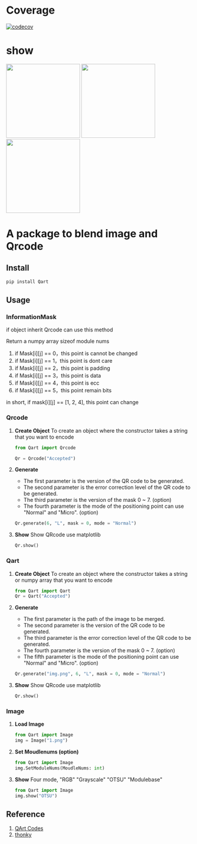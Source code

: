 # Coverage
[![codecov](https://codecov.io/gh/as6325400/Qart/branch/main/graph/badge.svg)](https://codecov.io/gh/as6325400/Qart)

# show
<p float="left">
  <img src="https://github.com/user-attachments/assets/75c42f5a-4a15-440e-a36f-2f4681643862" width="200" />
  <img src="https://github.com/user-attachments/assets/b84dd1a7-48ca-4595-ad4e-bf29f401f860" width="200" />
  <img src="https://github.com/user-attachments/assets/cd1013ec-dec4-468b-a88f-cd215ec2be85" width="200" />
</p>



# A package to blend image and Qrcode


## Install

```py
pip install Qart
```

## Usage

### InformationMask

if object inherit Qrcode can use this method

Return a numpy array sizeof module nums


1. if Mask[i][j] == 0，this point is cannot be changed
2. if Mask[i][j] == 1，this point is dont care
3. if Mask[i][j] == 2，this point is padding
4. if Mask[i][j] == 3，this point is data
5. if Mask[i][j] == 4，this point is ecc
6. if Mask[i][j] == 5，this point remain bits


in short, if mask[i][j] == [1, 2, 4], this point can change

### Qrcode

1. **Create Object**
    To create an object where the constructor takes a string that you want to encode

    ```py
    from Qart import Qrcode

    Qr = Qrcode("Accepted")
    ```

2. **Generate**
    - The first parameter is the version of the QR code to be generated.
    - The second parameter is the error correction level of the QR code to be generated.
    - The third parameter is the version of the mask 0 ~ 7. (option)
    - The fourth parameter is the mode of the positioning point can use "Normal" and "Micro". (option)

    ```py
    Qr.generate(6, "L", mask = 0, mode = "Normal")
    ```

3. **Show**
    Show QRcode use matplotlib

    ```py
    Qr.show()
    ```

### Qart 

1. **Create Object**
    To create an object where the constructor takes a string or numpy array that you want to encode

    ```py
    from Qart import Qart
    Qr = Qart("Accepted")
    ```

2. **Generate**
    - The first parameter is the path of the image to be merged.
    - The second parameter is the version of the QR code to be generated.
    - The third parameter is the error correction level of the QR code to be generated.
    - The fourth parameter is the version of the mask 0 ~ 7. (option)
    - The fifth parameter is the mode of the positioning point can use "Normal" and "Micro". (option)

    ```py
    Qr.generate("img.png", 6, "L", mask = 0, mode = "Normal")
    ```

3. **Show**
    Show QRcode use matplotlib

    ```py
    Qr.show()
    ```

### Image

1. **Load Image**
   ```py
   from Qart import Image
   img = Image("1.png")
   ```
3. **Set Moudlenums (option)**
   ```py
   from Qart import Image
   img.SetModuleNums(MoudleNums: int)
   ```
4. **Show**
   Four mode, "RGB" "Grayscale" "OTSU" "Modulebase"
            
   ```py
   from Qart import Image
   img.show("OTSU")
   ```

## Reference

1. [QArt Codes](https://research.swtch.com/qart)
2. [thonky](https://www.thonky.com/qr-code-tutorial/)
